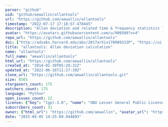 ```yaml
---
parser: "github"
uid: "github/aewallin/allantools"
url: "https://github.com/aewallin/allantools"
timestamp: "2022-07-17 17:18:57.478445"
description: "Allan deviation and related time & frequency statistics library in Python"
avatar: "https://avatars.githubusercontent.com/u/909509?v=4"
repo_url: "https://github.com/aewallin/allantools"
doi: ["http://adsabs.harvard.edu/abs/2017arXiv170909313P", "https://ui.adsabs.harvard.edu/abs/2018ascl.soft04021W/abstract"]
title: "allantools: Allan deviation calculation"
name: "allantools"
full_name: "aewallin/allantools"
html_url: "https://github.com/aewallin/allantools"
created_at: "2014-01-30T05:28:32Z"
updated_at: "2022-06-16T11:27:39Z"
clone_url: "https://github.com/aewallin/allantools.git"
size: 8565
stargazers_count: 175
watchers_count: 175
language: "Python"
open_issues_count: 22
license: {"key": "lgpl-3.0", "name": "GNU Lesser General Public License v3.0", "spdx_id": "LGPL-3.0", "url": "https://api.github.com/licenses/lgpl-3.0", "node_id": "MDc6TGljZW5zZTEy"}
subscribers_count: 31
owner: {"html_url": "https://github.com/aewallin", "avatar_url": "https://avatars.githubusercontent.com/u/909509?v=4", "login": "aewallin", "type": "User"}
date: "2025-04-05 14:25:09.944893"
---
```

